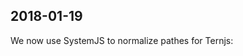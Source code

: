 ## 2018-01-19

We now use SystemJS to normalize pathes for Ternjs:

<script>
import tern, * as t from 'src/external/aexpr/tern/tern.js';
import 'src/external/aexpr/tern/def.js';
import 'src/external/aexpr/tern/comment.js';
import 'src/external/aexpr/tern/infer.js';
import 'src/external/aexpr/tern/modules.js';
import 'src/external/aexpr/tern/es_modules.js';

let server;
new Promise(async (resolve, reject) => {
  t;

  let browserJSON = await fetch('src/external/aexpr/tern/browser.json').then(res => res.json());
  let chaiJSON = await fetch('src/external/aexpr/tern/chai.json').then(res => res.json());
  let ecmascriptJSON = await fetch('src/external/aexpr/tern/ecmascript.json').then(res => res.json());

  server = new tern.Server({
    getFile(fileName, callback) {
      lively.notify(`tern.Server get ${fileName}`);
      fetch(fileName)
        .then(res => res.text())
        .then(text => callback(null, text))
        .catch(callback);
    },
    async: true,
    // ecmaVersion: 6,
    defs: [
      browserJSON,
      chaiJSON,
      ecmascriptJSON
    ],
    plugins: {
      es_modules: true
    }
  });

  server.addFile('https://lively-kernel.org/lively4/foo/foo.js', `
import { a } from './x';
var d = a();
d;`);
  server.addFile('src/client/reactive/tern-spike/a.js');
  server.addFile('https://lively-kernel.org/lively4/foo/x', `
export function a() {
  return document.createElement('span');
}`);

  server.request({
    query: {
      type: "definition",
      file: 'src/client/reactive/tern-spike/a.js',
      end: {
        line: 1,
        ch: 11
      },
      lineCharPositions: true
    },
    //files: [],
    //timeout: 10 * 1000
  }, (error, response) => {
    if(error) {
      lively.error(error);
      reject(error);
    } else {
      lively.notify(response, undefined, undefined, undefined, 'green');
      resolve(response);
    }
  });
});
</script>

